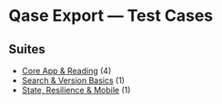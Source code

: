# Qase Export — Test Cases

## Suites
- [Core App & Reading](cases/Core-App--Reading.md) (4)
- [Search & Version Basics](cases/Search--Version-Basics.md) (1)
- [State, Resilience & Mobile](cases/State-Resilience--Mobile.md) (1)
